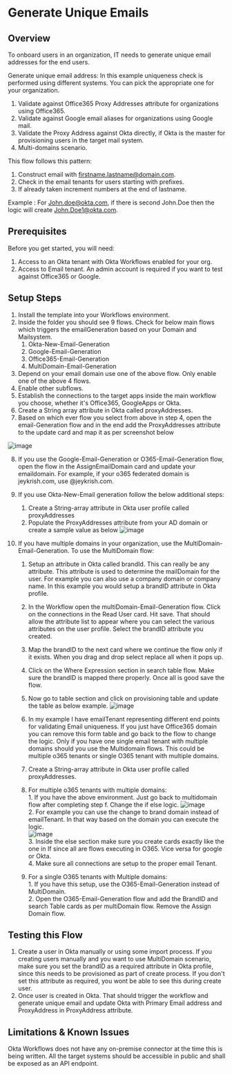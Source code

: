 # Generate Unique Emails


## Overview

To onboard users in an organization, IT needs to generate unique email addresses for the end users. 

Generate unique email address: In this example uniqueness check is performed using different systems. You can pick the appropriate one for your organization.
1. Validate against Office365 Proxy Addresses attribute for organizations using Office365.
2. Validate against Google email aliases for organizations using Google mail.
3. Validate the Proxy Address against Okta directly, if Okta is the master for provisioning users in the target mail system.
4. Multi-domains scenario.
    
This flow follows this pattern:
1. Construct email with firstname.lastname@domain.com.
2. Check in the email tenants for users starting with prefixes.
3. If already taken increment numbers at the end of lastname.

Example : For John.doe@okta.com, if there is second John.Doe then the logic will create John.Doe1@okta.com.
    
## Prerequisites
Before you get started, you will need:

1. Access to an Okta tenant with Okta Workflows enabled for your org.
2. Access to Email tenant. An admin account is required if you want to test against Office365 or Google.
 
           
## Setup Steps

1. Install the template into your Workflows environment.
2. Inside the folder you should see 9 flows. Check for below main flows which triggers the emailGeneration based on your Domain and Mailsystem. 
    1. Okta-New-Email-Generation
    2. Google-Email-Generation
    3. Office365-Email-Generation
    4. MultiDomain-Email-Generation
3. Depend on your email domain use one of the above flow. Only enable one of the above 4 flows.
4. Enable other subflows.
5. Establish the connections to the target apps inside the main workflow you choose, whether it's Office365, GoogleApps or Okta.
6. Create a String array attribute in Okta called proxyAddresses.
7. Based on which ever flow you select from above in step 4, open the email-Generation flow and in the end add the ProxyAddresses attribute to the update card and map it as per screenshot below

![image](https://user-images.githubusercontent.com/14205843/91586593-74fe7780-e90a-11ea-99c0-77e2c9449cac.png)


8. If you use the Google-Email-Generation or O365-Email-Generation flow, open the flow in the AssignEmailDomain card and update your emaildomain. For example, if your o365 federated domain is jeykrish.com, use @jeykrish.com. 
9. If you use Okta-New-Email generation follow the below additional steps:
    1. Create a String-array attribute in Okta user profile called proxyAddresses	
    2. Populate the ProxyAddresses attribute from your AD domain or create a sample value as below
       ![image](https://user-images.githubusercontent.com/14205843/91468480-eecd2d00-e846-11ea-800d-2014eef108ae.png)
       
10. If you have multiple domains in your organization, use the MultiDomain-Email-Generation. To use the MultiDomain flow:
      
    1. Setup an attribute in Okta called brandId. This can really be any attribute. This attribute is used to determine the mailDomain for the user. For example you can also use a company domain or company name. In this example you would setup a brandID attribute in Okta profile. 
      
    2. In the Workflow open the multiDomain-Email-Generation flow. Click on the connections in the Read User card. Hit save. That should allow the attribute list to appear where you can select the various attributes on the user profile. Select the brandID attribute you created.
      
    3. Map the brandID to the next card where we continue the flow only if it exists.  When you drag and drop select replace all when it pops up.
      
    4. Click on the Where Expression section in search table flow. Make sure the brandID is mapped there properly. Once all is good save the flow.
      
    5. Now go to table section and click on provisioning table and update the table as below example.
             ![image](https://user-images.githubusercontent.com/14205843/90940864-24949080-e3c5-11ea-875e-5ba3f8415238.png)
             
    6. In my example I have emailTenant representing different end points for validating Email uniqueness. If you just have Office365 domain you can remove this form table and go back to the flow to change the logic. Only if you have one single email tenant with multiple domains should you use the Multidomain flows. This could be multiple o365 tenants or single O365 tenant with multiple domains.
      1. Create a String-array attribute in Okta user profile called proxyAddresses. 	 
      2. For multiple o365 tenants with multiple domains:  
                 1. If you have the above environment. Just go back to multidomain flow after completing step f. Change the if else logic.
                 ![image](https://user-images.githubusercontent.com/14205843/91472543-77020100-e84c-11ea-942e-f1a1c02ac9d5.png)  
                 2. For example you can use the change to brand domain instead of emailTenant. In that way based on the domain you can execute the logic.  
                 ![image](https://user-images.githubusercontent.com/14205843/91472615-939e3900-e84c-11ea-9257-8edbedba8585.png)  
                 3. Inside the else section make sure you create cards exactly like the one in If since all are flows executing in O365. Vice versa for google or Okta.    
                 4. Make sure all connections are setup to the proper email Tenant.  
      3. For a single O365 tenants with Multiple domains:  
                 1. If you have this setup, use the O365-Email-Generation instead of MultiDomain.  
                 2. Open the O365-Email-Generation flow and add the BrandID and search Table cards as per multiDomain flow. Remove the Assign Domain flow.  


## Testing this Flow

1. Create a user in Okta manually or using some import process. If you creating users manually and you want to use MultiDomain scenario, make sure you set the brandID as a required attribute in Okta profile, since this needs to be provisioned as part of create process. If you don't set this attribute as required, you wont be able to see this during create user.
2. Once user is created in Okta. That should trigger the workflow and generate unique email and update Okta with Primary Email address and ProxyAddress in ProxyAddress attribute.


## Limitations & Known Issues
Okta Workflows does not have any on-premise connector at the time this is being written. All the target systems should be accessible in public and shall be exposed as an API endpoint.
